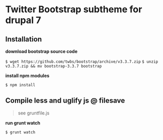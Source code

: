 # Twitter Bootstrap subtheme for drupal 7

## Installation

**download bootstrap source code**

`$ wget https://github.com/twbs/bootstrap/archive/v3.3.7.zip`
`$ unzip v3.3.7.zip && mv bootstrap-3.3.7 bootstrap`

**install npm modules**

`$ npm install`

## Compile less and uglify js @ filesave

> see gruntfile.js

**run grunt watch**

`$ grunt watch`
